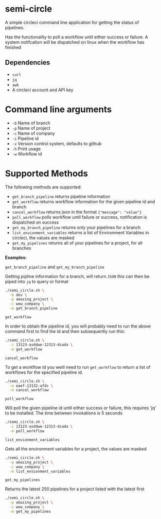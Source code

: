 # semi-circle
A simple circleci command line application for getting the status of pipelines. 

Has the functionality to poll a workflow until either success or failure. A system notifcation will be dispatched on linux when the workflow has finished

## Dependencies
- `curl`
- `jq`
- `awk`
- A circleci account and API key

# Command line arguments
- `-b` Name of branch
- `-p` Name of project
- `-c` Name of company
- `-i` Pipeline id
- `-v` Version control system, defaults to github
- `-h` Print usage
- `-w` Workflow id

# Supported Methods
The following methods are supported:
- `get_branch_pipeline` returns pipeline information
- `get_workflow` returns workflow information for the given pipeline id and branch
- `cancel_workflow` returns json in the format `{"message": "value"}`
- `poll_workflow` polls workflow until failure or success, notification is dispatched on success
- `get_my_branch_pipeline` returns only your pipelines for a branch
- `list_envionment_variables` returns a list of Environment Variables in circleci, the values are masked
- `get_my_pipelines` returns all of your pipelines for a project, for all branches

__Examples:__

`get_branch_pipeline` and `get_my_branch_pipeline`

Getting pipline information for a branch, will return `JSON` this can then be piped into `jq` to query or format

```sh
./semi_circle.sh \
  -b dev \
  -p amazing_project \
  -c wow_company \
  -m get_branch_pipeline
```

`get_workflow`

In order to obtain the pipeline id, you will probably need to run the above command first to find the id and then subsequently run this:

```sh
./semi_circle.sh \
  -i 13123-asddwe-12313-dsada \
  -m get_workflow
```

`cancel_workflow`

To get a workflow id you weill need to run `get_workflow` to return a list of workflows for the specified pipeline id.

```sh
./semi_circle.sh \
  -w eaef-13132-afdc \
  -m cancel_workflow
```

`poll_workflow`

Will poll the given pipeline id until either success or failure, this requires 'jq' to be installed.
The time between invokations is 5 seconds

```sh
./semi_circle.sh \
  -i 13123-asddwe-12313-dsada \
  -m poll_workflow
```

`list_envionment_variables`

Gets all the environment variables for a project, the values are masked

```sh
./semi_circle.sh \
  -p amazing_project \
  -c wow_company \
  -m list_envionment_variables
```

`get_my_pipelines`

Returns the latest 250 pipelines for a project listed with the latest first

```sh
./semi_circle.sh \
  -p amazing_project \
  -c wow_company \
  -m get_my_pipelines
```
